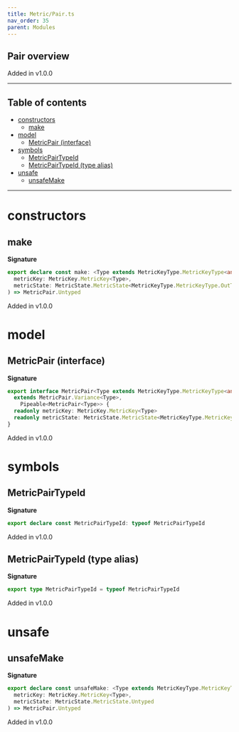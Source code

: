 ```yaml
---
title: Metric/Pair.ts
nav_order: 35
parent: Modules
---
```


## Pair overview

Added in v1.0.0

---

<h2 class="text-delta">Table of contents</h2>

- [constructors](#constructors)
  - [make](#make)
- [model](#model)
  - [MetricPair (interface)](#metricpair-interface)
- [symbols](#symbols)
  - [MetricPairTypeId](#metricpairtypeid)
  - [MetricPairTypeId (type alias)](#metricpairtypeid-type-alias)
- [unsafe](#unsafe)
  - [unsafeMake](#unsafemake)

---

# constructors

## make

**Signature**

```ts
export declare const make: <Type extends MetricKeyType.MetricKeyType<any, any>>(
  metricKey: MetricKey.MetricKey<Type>,
  metricState: MetricState.MetricState<MetricKeyType.MetricKeyType.OutType<Type>>
) => MetricPair.Untyped
```

Added in v1.0.0

# model

## MetricPair (interface)

**Signature**

```ts
export interface MetricPair<Type extends MetricKeyType.MetricKeyType<any, any>>
  extends MetricPair.Variance<Type>,
    Pipeable<MetricPair<Type>> {
  readonly metricKey: MetricKey.MetricKey<Type>
  readonly metricState: MetricState.MetricState<MetricKeyType.MetricKeyType.OutType<Type>>
}
```

Added in v1.0.0

# symbols

## MetricPairTypeId

**Signature**

```ts
export declare const MetricPairTypeId: typeof MetricPairTypeId
```

Added in v1.0.0

## MetricPairTypeId (type alias)

**Signature**

```ts
export type MetricPairTypeId = typeof MetricPairTypeId
```

Added in v1.0.0

# unsafe

## unsafeMake

**Signature**

```ts
export declare const unsafeMake: <Type extends MetricKeyType.MetricKeyType<any, any>>(
  metricKey: MetricKey.MetricKey<Type>,
  metricState: MetricState.MetricState.Untyped
) => MetricPair.Untyped
```

Added in v1.0.0
